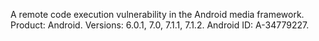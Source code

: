 A remote code execution vulnerability in the Android media framework. Product: Android. Versions: 6.0.1, 7.0, 7.1.1, 7.1.2. Android ID: A-34779227.